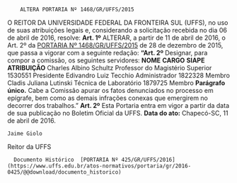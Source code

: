         ALTERA PORTARIA Nº 1468/GR/UFFS/2015  

 O REITOR DA UNIVERSIDADE FEDERAL DA FRONTEIRA SUL (UFFS), no uso de suas atribuições legais e, considerando a solicitação recebida no dia 06 de abril de 2016, resolve:   **Art. 1º** ALTERAR, a partir de 11 de abril de 2016, o Art. 2º da [PORTARIA Nº 1468/GR/UFFS/2015](https://www.uffs.edu.br/atos-normativos/portaria/gr/2015-1468)  de 28 de dezembro de 2015, que passa a vigorar com a seguinte redação: **“Art. 2º** Designar, para compor a comissão, os seguintes servidores:     **NOME**    **CARGO**    **SIAPE**    **ATRIBUIÇÃO**      Charles Albino Schultz   Professor do Magistério Superior   1530551   Presidente     Edivandro Luiz Tecchio   Administrador   1822328   Membro     Cladis Juliana Lutinski   Técnica de Laboratório   1879725   Membro     **Parágrafo único.** Cabe a Comissão apurar os fatos denunciados no processo em epígrafe, bem como as demais infrações conexas que emergirem no decorrer dos trabalhos.”   **Art. 2º** Esta Portaria entra em vigor a partir da data de sua publicação no Boletim Oficial da UFFS.      **Data do ato:** Chapecó-SC, 11 de abril de 2016.   
 

    Jaime Giolo   
 Reitor da UFFS 

      Documento Histórico  [PORTARIA Nº 425/GR/UFFS/2016](https://www.uffs.edu.br/atos-normativos/portaria/gr/2016-0425/@@download/documento_historico)     
      